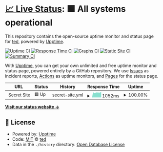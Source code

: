 # [📈 Live Status](https://status.tprpc.com): <!--live status--> **🟩 All systems operational**

This repository contains the open-source uptime monitor and status page for [ted](https://status.tprpc.com), powered by [Upptime](https://github.com/upptime/upptime).

[![Uptime CI](https://github.com/tprpc/status/workflows/Uptime%20CI/badge.svg)](https://github.com/tprpc/status/actions?query=workflow%3A%22Uptime+CI%22)
[![Response Time CI](https://github.com/tprpc/status/workflows/Response%20Time%20CI/badge.svg)](https://github.com/tprpc/status/actions?query=workflow%3A%22Response+Time+CI%22)
[![Graphs CI](https://github.com/tprpc/status/workflows/Graphs%20CI/badge.svg)](https://github.com/tprpc/status/actions?query=workflow%3A%22Graphs+CI%22)
[![Static Site CI](https://github.com/tprpc/status/workflows/Static%20Site%20CI/badge.svg)](https://github.com/tprpc/status/actions?query=workflow%3A%22Static+Site+CI%22)
[![Summary CI](https://github.com/tprpc/status/workflows/Summary%20CI/badge.svg)](https://github.com/tprpc/status/actions?query=workflow%3A%22Summary+CI%22)

With [Upptime](https://upptime.js.org), you can get your own unlimited and free uptime monitor and status page, powered entirely by a GitHub repository. We use [Issues](https://github.com/tprpc/status/issues) as incident reports, [Actions](https://github.com/tprpc/status/actions) as uptime monitors, and [Pages](https://status.tprpc.com) for the status page.

<!--start: status pages-->
<!-- This summary is generated by Upptime (https://github.com/upptime/upptime) -->
<!-- Do not edit this manually, your changes will be overwritten -->
<!-- prettier-ignore -->
| URL | Status | History | Response Time | Uptime |
| --- | ------ | ------- | ------------- | ------ |
| <img alt="" src="https://icons.duckduckgo.com/ip3/null.ico" height="13"> Secret Site | 🟩 Up | [secret-site.yml](https://github.com/tprpc/status/commits/HEAD/history/secret-site.yml) | <details><summary><img alt="Response time graph" src="./graphs/secret-site/response-time-week.png" height="20"> 1052ms</summary><br><a href="https://status.tprpc.com/history/secret-site"><img alt="Response time 1202" src="https://img.shields.io/endpoint?url=https%3A%2F%2Fraw.githubusercontent.com%2Ftprpc%2Fstatus%2FHEAD%2Fapi%2Fsecret-site%2Fresponse-time.json"></a><br><a href="https://status.tprpc.com/history/secret-site"><img alt="24-hour response time 720" src="https://img.shields.io/endpoint?url=https%3A%2F%2Fraw.githubusercontent.com%2Ftprpc%2Fstatus%2FHEAD%2Fapi%2Fsecret-site%2Fresponse-time-day.json"></a><br><a href="https://status.tprpc.com/history/secret-site"><img alt="7-day response time 1052" src="https://img.shields.io/endpoint?url=https%3A%2F%2Fraw.githubusercontent.com%2Ftprpc%2Fstatus%2FHEAD%2Fapi%2Fsecret-site%2Fresponse-time-week.json"></a><br><a href="https://status.tprpc.com/history/secret-site"><img alt="30-day response time 1126" src="https://img.shields.io/endpoint?url=https%3A%2F%2Fraw.githubusercontent.com%2Ftprpc%2Fstatus%2FHEAD%2Fapi%2Fsecret-site%2Fresponse-time-month.json"></a><br><a href="https://status.tprpc.com/history/secret-site"><img alt="1-year response time 1226" src="https://img.shields.io/endpoint?url=https%3A%2F%2Fraw.githubusercontent.com%2Ftprpc%2Fstatus%2FHEAD%2Fapi%2Fsecret-site%2Fresponse-time-year.json"></a></details> | <details><summary><a href="https://status.tprpc.com/history/secret-site">100.00%</a></summary><a href="https://status.tprpc.com/history/secret-site"><img alt="All-time uptime 99.89%" src="https://img.shields.io/endpoint?url=https%3A%2F%2Fraw.githubusercontent.com%2Ftprpc%2Fstatus%2FHEAD%2Fapi%2Fsecret-site%2Fuptime.json"></a><br><a href="https://status.tprpc.com/history/secret-site"><img alt="24-hour uptime 100.00%" src="https://img.shields.io/endpoint?url=https%3A%2F%2Fraw.githubusercontent.com%2Ftprpc%2Fstatus%2FHEAD%2Fapi%2Fsecret-site%2Fuptime-day.json"></a><br><a href="https://status.tprpc.com/history/secret-site"><img alt="7-day uptime 100.00%" src="https://img.shields.io/endpoint?url=https%3A%2F%2Fraw.githubusercontent.com%2Ftprpc%2Fstatus%2FHEAD%2Fapi%2Fsecret-site%2Fuptime-week.json"></a><br><a href="https://status.tprpc.com/history/secret-site"><img alt="30-day uptime 100.00%" src="https://img.shields.io/endpoint?url=https%3A%2F%2Fraw.githubusercontent.com%2Ftprpc%2Fstatus%2FHEAD%2Fapi%2Fsecret-site%2Fuptime-month.json"></a><br><a href="https://status.tprpc.com/history/secret-site"><img alt="1-year uptime 99.86%" src="https://img.shields.io/endpoint?url=https%3A%2F%2Fraw.githubusercontent.com%2Ftprpc%2Fstatus%2FHEAD%2Fapi%2Fsecret-site%2Fuptime-year.json"></a></details>

<!--end: status pages-->

[**Visit our status website →**](https://status.tprpc.com)

## 📄 License

- Powered by: [Upptime](https://github.com/upptime/upptime)
- Code: [MIT](./LICENSE) © [ted](https://status.tprpc.com)
- Data in the `./history` directory: [Open Database License](https://opendatacommons.org/licenses/odbl/1-0/)
